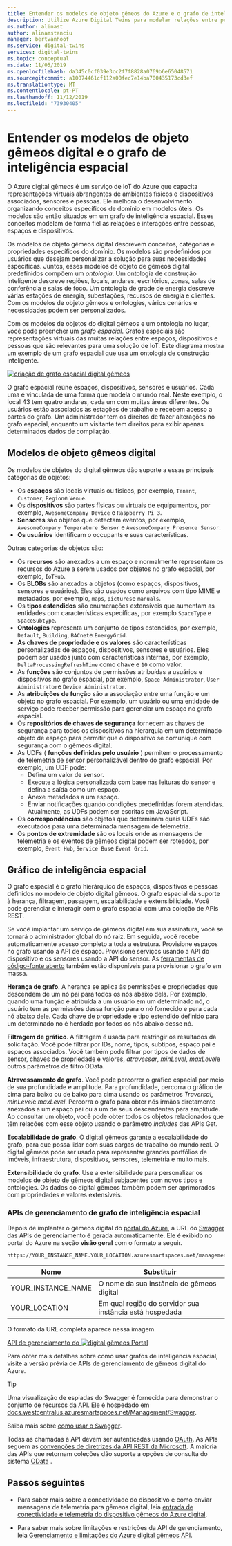 ```yaml
---
title: Entender os modelos de objeto gêmeos do Azure e o grafo de inteligência espacial | Microsoft Docs
description: Utilize Azure Digital Twins para modelar relações entre pessoas, lugares e dispositivos
ms.author: alinast
author: alinamstanciu
manager: bertvanhoof
ms.service: digital-twins
services: digital-twins
ms.topic: conceptual
ms.date: 11/05/2019
ms.openlocfilehash: da345c0cf039e3cc2f7f8828a0769b6e65048571
ms.sourcegitcommit: a10074461cf112a00fec7e14ba700435173cd3ef
ms.translationtype: MT
ms.contentlocale: pt-PT
ms.lasthandoff: 11/12/2019
ms.locfileid: "73930405"
---
```

# <a name="understand-digital-twins-object-models-and-spatial-intelligence-graph"></a>Entender os modelos de objeto gêmeos digital e o grafo de inteligência espacial

O Azure digital gêmeos é um serviço de IoT do Azure que capacita representações virtuais abrangentes de ambientes físicos e dispositivos associados, sensores e pessoas. Ele melhora o desenvolvimento organizando conceitos específicos de domínio em modelos úteis. Os modelos são então situados em um grafo de inteligência espacial. Esses conceitos modelam de forma fiel as relações e interações entre pessoas, espaços e dispositivos.

Os modelos de objeto gêmeos digital descrevem conceitos, categorias e propriedades específicos do domínio. Os modelos são predefinidos por usuários que desejam personalizar a solução para suas necessidades específicas. Juntos, esses modelos de objeto de gêmeos digital predefinidos compõem um _ontologia_. Um ontologia de construção inteligente descreve regiões, locais, andares, escritórios, zonas, salas de conferência e salas de foco. Um ontologia de grade de energia descreve várias estações de energia, subestações, recursos de energia e clientes. Com os modelos de objeto gêmeos e ontologies, vários cenários e necessidades podem ser personalizados.

Com os modelos de objetos do digital gêmeos e um ontologia no lugar, você pode preencher um _grafo espacial_. Grafos espaciais são representações virtuais das muitas relações entre espaços, dispositivos e pessoas que são relevantes para uma solução de IoT. Este diagrama mostra um exemplo de um grafo espacial que usa um ontologia de construção inteligente.

[![criação de grafo espacial digital gêmeos](media/concepts/digital-twins-spatial-graph-building.png)](media/concepts/digital-twins-spatial-graph-building.png#lightbox)

O grafo espacial reúne espaços, dispositivos, sensores e usuários. Cada uma é vinculada de uma forma que modela o mundo real. Neste exemplo, o local 43 tem quatro andares, cada um com muitas áreas diferentes. Os usuários estão associados às estações de trabalho e recebem acesso a partes do grafo. Um administrador tem os direitos de fazer alterações no grafo espacial, enquanto um visitante tem direitos para exibir apenas determinados dados de compilação.

## <a name="digital-twins-object-models"></a>Modelos de objeto gêmeos digital

Os modelos de objetos do digital gêmeos dão suporte a essas principais categorias de objetos:

- Os **espaços** são locais virtuais ou físicos, por exemplo, `Tenant`, `Customer`, `Region`e `Venue`.
- Os **dispositivos** são partes físicas ou virtuais de equipamentos, por exemplo, `AwesomeCompany Device` e `Raspberry Pi 3`.
- **Sensores** são objetos que detectam eventos, por exemplo, `AwesomeCompany Temperature Sensor` e `AwesomeCompany Presence Sensor`.
- **Os usuários** identificam o occupants e suas características.

Outras categorias de objetos são:

- Os **recursos** são anexados a um espaço e normalmente representam os recursos do Azure a serem usados por objetos no grafo espacial, por exemplo, `IoTHub`.
- Os **BLOBs** são anexados a objetos (como espaços, dispositivos, sensores e usuários). Eles são usados como arquivos com tipo MIME e metadados, por exemplo, `maps`, `pictures`e `manuals`.
- Os **tipos estendidos** são enumerações extensíveis que aumentam as entidades com características específicas, por exemplo `SpaceType` e `SpaceSubtype`.
- **Ontologies** representa um conjunto de tipos estendidos, por exemplo, `Default`, `Building`, `BACnet`e `EnergyGrid`.
- **As chaves de propriedade e os valores** são características personalizadas de espaços, dispositivos, sensores e usuários. Eles podem ser usados junto com características internas, por exemplo, `DeltaProcessingRefreshTime` como chave e `10` como valor.
- As **funções** são conjuntos de permissões atribuídas a usuários e dispositivos no grafo espacial, por exemplo, `Space Administrator`, `User Administrator`e `Device Administrator`.
- As **atribuições de função** são a associação entre uma função e um objeto no grafo espacial. Por exemplo, um usuário ou uma entidade de serviço pode receber permissão para gerenciar um espaço no grafo espacial.
- Os **repositórios de chaves de segurança** fornecem as chaves de segurança para todos os dispositivos na hierarquia em um determinado objeto de espaço para permitir que o dispositivo se comunique com segurança com o gêmeos digital.
- As UDFs ( **funções definidas pelo usuário** ) permitem o processamento de telemetria de sensor personalizável dentro do grafo espacial. Por exemplo, um UDF pode:
  - Defina um valor de sensor.
  - Execute a lógica personalizada com base nas leituras do sensor e defina a saída como um espaço.
  - Anexe metadados a um espaço.
  - Enviar notificações quando condições predefinidas forem atendidas. Atualmente, as UDFs podem ser escritas em JavaScript.
- Os **correspondências** são objetos que determinam quais UDFs são executados para uma determinada mensagem de telemetria.
- Os **pontos de extremidade** são os locais onde as mensagens de telemetria e os eventos de gêmeos digital podem ser roteados, por exemplo, `Event Hub`, `Service Bus`e `Event Grid`.

## <a name="spatial-intelligence-graph"></a>Gráfico de inteligência espacial

O grafo espacial é o grafo hierárquico de espaços, dispositivos e pessoas definidos no modelo de objeto digital gêmeos. O grafo espacial dá suporte à herança, filtragem, passagem, escalabilidade e extensibilidade. Você pode gerenciar e interagir com o grafo espacial com uma coleção de APIs REST.

Se você implantar um serviço de gêmeos digital em sua assinatura, você se tornará o administrador global do nó raiz. Em seguida, você recebe automaticamente acesso completo a toda a estrutura. Provisione espaços no grafo usando a API de espaço. Provisione serviços usando a API do dispositivo e os sensores usando a API do sensor. As [ferramentas de código-fonte aberto](https://github.com/Azure-Samples/digital-twins-samples-csharp) também estão disponíveis para provisionar o grafo em massa.

**Herança de grafo**. A herança se aplica às permissões e propriedades que descendem de um nó pai para todos os nós abaixo dela. Por exemplo, quando uma função é atribuída a um usuário em um determinado nó, o usuário tem as permissões dessa função para o nó fornecido e para cada nó abaixo dele. Cada chave de propriedade e tipo estendido definido para um determinado nó é herdado por todos os nós abaixo desse nó.

**Filtragem de gráfico**. A filtragem é usada para restringir os resultados da solicitação. Você pode filtrar por IDs, nome, tipos, subtipos, espaço pai e espaços associados. Você também pode filtrar por tipos de dados de sensor, chaves de propriedade e valores, *atravessar*, *minLevel*, *maxLevel*e outros parâmetros de filtro OData.

**Atravessamento de grafo**. Você pode percorrer o gráfico espacial por meio de sua profundidade e amplitude. Para profundidade, percorra o gráfico de cima para baixo ou de baixo para cima usando os parâmetros *Traversal*, *minLevel*e *maxLevel*. Percorra o grafo para obter nós irmãos diretamente anexados a um espaço pai ou a um de seus descendentes para amplitude. Ao consultar um objeto, você pode obter todos os objetos relacionados que têm relações com esse objeto usando o parâmetro *includes* das APIs Get.

**Escalabilidade do grafo**. O digital gêmeos garante a escalabilidade do grafo, para que possa lidar com suas cargas de trabalho do mundo real. O digital gêmeos pode ser usado para representar grandes portfólios de imóveis, infraestrutura, dispositivos, sensores, telemetria e muito mais.

**Extensibilidade do grafo**. Use a extensibilidade para personalizar os modelos de objeto de gêmeos digital subjacentes com novos tipos e ontologies. Os dados do digital gêmeos também podem ser aprimorados com propriedades e valores extensíveis.

### <a name="spatial-intelligence-graph-management-apis"></a>APIs de gerenciamento de grafo de inteligência espacial

Depois de implantar o gêmeos digital do [portal do Azure](https://portal.azure.com), a URL do [Swagger](https://swagger.io/tools/swagger-ui/) das APIs de gerenciamento é gerada automaticamente. Ele é exibido no portal do Azure na seção **visão geral** com o formato a seguir.

```plaintext
https://YOUR_INSTANCE_NAME.YOUR_LOCATION.azuresmartspaces.net/management/swagger
```

| Nome | Substituir |
| --- | --- |
| YOUR_INSTANCE_NAME | O nome da sua instância de gêmeos digital |
| YOUR_LOCATION | Em qual região do servidor sua instância está hospedada |

 O formato da URL completa aparece nessa imagem.

[API de gerenciamento do ![digital gêmeos Portal](media/concepts/digital-twins-spatial-graph-management-api-url.png)](media/concepts/digital-twins-spatial-graph-management-api-url.png#lightbox)

Para obter mais detalhes sobre como usar grafos de inteligência espacial, visite a versão prévia de APIs de gerenciamento de gêmeos digital do Azure.

> [!TIP]
> Uma visualização de espiadas do Swagger é fornecida para demonstrar o conjunto de recursos da API.
> Ele é hospedado em [docs.westcentralus.azuresmartspaces.net/Management/Swagger](https://docs.westcentralus.azuresmartspaces.net/management/swagger).

Saiba mais sobre [como usar o Swagger](how-to-use-swagger.md).

Todas as chamadas à API devem ser autenticadas usando [OAuth](https://docs.microsoft.com/azure/active-directory/develop/v1-protocols-oauth-code). As APIs seguem as [convenções de diretrizes da API REST da Microsoft](https://github.com/Microsoft/api-guidelines/blob/master/Guidelines.md). A maioria das APIs que retornam coleções dão suporte a opções de consulta do sistema [OData](https://www.odata.org/getting-started/basic-tutorial/#queryData) .

## <a name="next-steps"></a>Passos seguintes

- Para saber mais sobre a conectividade do dispositivo e como enviar mensagens de telemetria para gêmeos digital, leia [entrada de conectividade e telemetria do dispositivo gêmeos do Azure digital](concepts-device-ingress.md).

- Para saber mais sobre limitações e restrições da API de gerenciamento, leia [Gerenciamento e limitações do Azure digital gêmeos API](concepts-service-limits.md).
